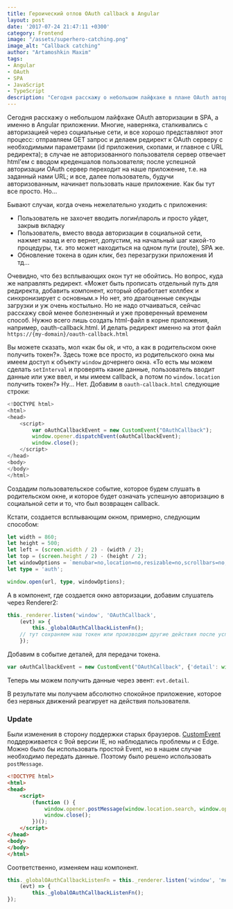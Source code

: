 ```yaml
---
title: Героический отлов OAuth callback в Angular
layout: post
date: '2017-07-24 21:47:11 +0300'
category: Frontend
image: "/assets/superhero-catching.png"
image_alt: "Callback catching"
author: "Artamoshkin Maxim"
tags:
- Angular
- OAuth
- SPA
- JavaScript
- TypeScript
description: "Сегодня расскажу о небольшом лайфхаке в плане OAuth авторизации в SPA, а конкретно в Angular приложении. Многие, наверняка, сталкивались с авторизацией через социальные сети, и все ясно представляют этот процесс, делаем GET запрос и делаем редирект к OAuth серверу с нужными параметрами (id приложения, скопами, и главное с URL редиректа) => в случае не авторизованного пользователя сервер отвечает html’ем с вводом креденшалов пользователя => после успешной авторизации OAuth сервер переходит на наше приложение, т.е. на заданный нами URL =>  и все, далее пользователь погнал юзать наше, невиданной полезности, приложение. Как бы тут все просто. Но… Бывают случаи, когда очень нежелательно уходить с приложения:" 
---
```


Сегодня расскажу о небольшом лайфхаке OAuth авторизации в SPA, а именно в Angular приложении. Многие, наверняка, сталкивались с авторизацией через социальные сети, и все хорошо представляют этот процесс: отправляем GET запрос и делаем редирект к OAuth серверу с необходимыми параметрами (id приложения, скопами, и главное с URL редиректа); в случае не авторизованного пользователя сервер отвечает html’ем с вводом креденшалов пользователя; после успешной авторизации OAuth сервер переходит на наше приложение, т.е. на заданный нами URL;  и все, далее пользователь, будучи авторизованным, начинает пользовать наше приложение. Как бы тут все просто. Но… 

<!-- more -->

Бывают случаи, когда очень нежелательно уходить с приложения:

- Пользователь не захочет вводить логин\пароль и просто уйдет, закрыв вкладку
- Пользователь, вместо ввода авторизации в социальной сети, нажмет назад и его вернет, допустим, на начальный шаг какой-то процедуры, т.к. это может находиться на одном пути (route), SPA же.
- Обновление токена в один клик, без перезагрузки приложения
И тд…

Очевидно, что без всплывающих окон тут не обойтись. Но вопрос, куда же направлять редирект. «Может быть прописать отдельный путь для редиректа, добавить компонент, который обработает коллбек и синхронизирует с основным.» Но нет, это  драгоценные секунды загрузки и уж очень костыльно. Но не надо отчаиваться, сейчас расскажу свой менее болезненный и уже проверенный временем способ.
Нужно всего лишь создать html-файл в корне приложения, например, oauth-callback.html. И делать редирект именно на этот файл
`https://{my-domain}/oauth-callback.html`

Вы можете сказать, мол «как бы ok, и что, а как в родительском окне получить токен?». Здесь тоже все просто, из родительского окна мы имеем доступ к объекту `window` дочернего окна.
«То есть мы можем сделать `setInterval` и проверять какие данные, пользователь вводит данные или уже ввел, и мы имеем callback, а потом по `window.location` получить токен?» 
Ну... Нет.  Добавим в `oauth-callback.html` следующие строки: 

```ts  
<!DOCTYPE html>
<html>
<head>  
    <script>
        var oAuthCallbackEvent = new CustomEvent("OAuthCallback");
        window.opener.dispatchEvent(oAuthCallbackEvent);
        window.close();
    </script>
</head>
<body>
</body>
</html>
```

Создадим пользовательское событие, которое будем слушать в родительском окне, и которое будет означать успешную авторизацию в социальной сети и то, что был возвращен callback.

Кстати, создается всплывающим окном, примерно, следующим способом: 

```ts
let width = 860;
let height = 500;
let left = (screen.width / 2) - (width / 2);
let top = (screen.height / 2) - (height / 2);
let windowOptions = `menubar=no,location=no,resizable=no,scrollbars=no,status=no, width=${width}, height=${height}, top=${top}, left=${left}`;
let type = 'auth';

window.open(url, type, windowOptions);
```

А в компонент, где создается окно авторизации, добавим слушатель через Renderer2:

```ts
this._renderer.listen('window', 'OAuthCallback',
    (evt) => {
        this._globalOAuthCallbackListenFn();
	// тут сохраняем наш токен или производим другие действия после успешной авторизации
    });
```

Добавим в событие деталей, для передачи токена.
```ts 
var oAuthCallbackEvent = new CustomEvent("OAuthCallback", {'detail': window.location.search});
```

Теперь мы можем получить данные через эвент: `evt.detail`.

В результате мы получаем абсолютно спокойное приложение, которое без нервных движений реагирует на действия пользователя. 


<h3>Update</h3>

Были изменения в сторону поддержки старых браузеров. [CustomEvent](https://developer.mozilla.org/ru/docs/Web/API/CustomEvent) поддерживается с 9ой версии IE, но наблюдались проблемы и с Edge. Можно было бы использовать простой Event, но в нашем случае необходимо передать данные. Поэтому было решено использовать `postMessage`.

```html
<!DOCTYPE html>
<html>
<head>
    <script>
        (function () {
            window.opener.postMessage(window.location.search, window.opener.location.origin);
            window.close();
        })();
    </script>
</head>
<body>
</body>
</html>
```

Соответственно, изменяем наш компонент.
```ts
this._globalOAuthCallbackListenFn = this._renderer.listen('window', 'message',
    (evt) => {
        this._globalOAuthCallbackListenFn();
});
```
